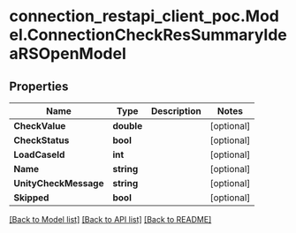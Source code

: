 # connection_restapi_client_poc.Model.ConnectionCheckResSummaryIdeaRSOpenModel

## Properties

Name | Type | Description | Notes
------------ | ------------- | ------------- | -------------
**CheckValue** | **double** |  | [optional] 
**CheckStatus** | **bool** |  | [optional] 
**LoadCaseId** | **int** |  | [optional] 
**Name** | **string** |  | [optional] 
**UnityCheckMessage** | **string** |  | [optional] 
**Skipped** | **bool** |  | [optional] 

[[Back to Model list]](../README.md#documentation-for-models) [[Back to API list]](../README.md#documentation-for-api-endpoints) [[Back to README]](../README.md)

